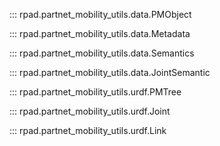 ::: rpad.partnet_mobility_utils.data.PMObject

::: rpad.partnet_mobility_utils.data.Metadata

::: rpad.partnet_mobility_utils.data.Semantics

::: rpad.partnet_mobility_utils.data.JointSemantic

::: rpad.partnet_mobility_utils.urdf.PMTree

::: rpad.partnet_mobility_utils.urdf.Joint

::: rpad.partnet_mobility_utils.urdf.Link
